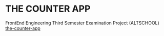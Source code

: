 # THE COUNTER APP
FrontEnd Engineering Third Semester Examination Project (ALTSCHOOL)
[the-counter-app](https://the-counter-app-pi.vercel.app/)